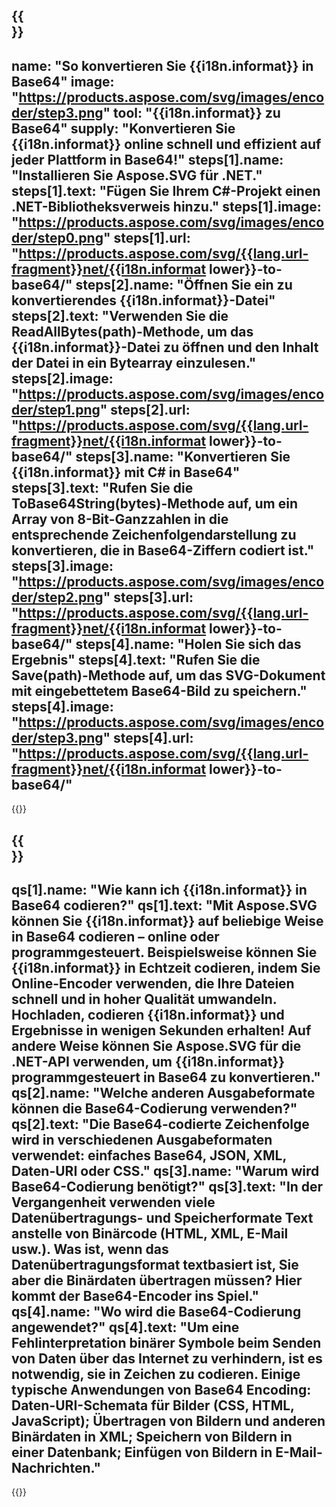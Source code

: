 ﻿---
meta: true
translation: true
deploy: false
---

{{<section howto>}}
---
name: "So konvertieren Sie {{i18n.informat}} in Base64"
image: "https://products.aspose.com/svg/images/encoder/step3.png"
tool: "{{i18n.informat}} zu Base64"
supply: "Konvertieren Sie {{i18n.informat}} online schnell und effizient auf jeder Plattform in Base64!"
steps[1].name: "Installieren Sie Aspose.SVG für .NET."
steps[1].text: "Fügen Sie Ihrem C#-Projekt einen .NET-Bibliotheksverweis hinzu."
steps[1].image: "https://products.aspose.com/svg/images/encoder/step0.png"
steps[1].url: "https://products.aspose.com/svg/{{lang.url-fragment}}net/{{i18n.informat lower}}-to-base64/"
steps[2].name: "Öffnen Sie ein zu konvertierendes {{i18n.informat}}-Datei"
steps[2].text: "Verwenden Sie die ReadAllBytes(path)-Methode, um das {{i18n.informat}}-Datei zu öffnen und den Inhalt der Datei in ein Bytearray einzulesen."
steps[2].image: "https://products.aspose.com/svg/images/encoder/step1.png"
steps[2].url: "https://products.aspose.com/svg/{{lang.url-fragment}}net/{{i18n.informat lower}}-to-base64/"
steps[3].name: "Konvertieren Sie {{i18n.informat}} mit C# in Base64"
steps[3].text: "Rufen Sie die ToBase64String(bytes)-Methode auf, um ein Array von 8-Bit-Ganzzahlen in die entsprechende Zeichenfolgendarstellung zu konvertieren, die in Base64-Ziffern codiert ist."
steps[3].image: "https://products.aspose.com/svg/images/encoder/step2.png"
steps[3].url: "https://products.aspose.com/svg/{{lang.url-fragment}}net/{{i18n.informat lower}}-to-base64/"
steps[4].name: "Holen Sie sich das Ergebnis"
steps[4].text: "Rufen Sie die Save(path)-Methode auf, um das SVG-Dokument mit eingebettetem Base64-Bild zu speichern."
steps[4].image: "https://products.aspose.com/svg/images/encoder/step3.png"
steps[4].url: "https://products.aspose.com/svg/{{lang.url-fragment}}net/{{i18n.informat lower}}-to-base64/"
---

{{<import path="/meta/schemas.md" section="howto">}}

{{<section faq>}}
---
qs[1].name: "Wie kann ich {{i18n.informat}} in Base64 codieren?"
qs[1].text: "Mit Aspose.SVG können Sie {{i18n.informat}} auf beliebige Weise in Base64 codieren – online oder programmgesteuert. Beispielsweise können Sie {{i18n.informat}} in Echtzeit codieren, indem Sie Online-Encoder verwenden, die Ihre Dateien schnell und in hoher Qualität umwandeln. Hochladen, codieren {{i18n.informat}} und Ergebnisse in wenigen Sekunden erhalten! Auf andere Weise können Sie Aspose.SVG für die .NET-API verwenden, um {{i18n.informat}} programmgesteuert in Base64 zu konvertieren."
qs[2].name: "Welche anderen Ausgabeformate können die Base64-Codierung verwenden?"
qs[2].text: "Die Base64-codierte Zeichenfolge wird in verschiedenen Ausgabeformaten verwendet: einfaches Base64, JSON, XML, Daten-URI oder CSS."
qs[3].name: "Warum wird Base64-Codierung benötigt?"
qs[3].text: "In der Vergangenheit verwenden viele Datenübertragungs- und Speicherformate Text anstelle von Binärcode (HTML, XML, E-Mail usw.). Was ist, wenn das Datenübertragungsformat textbasiert ist, Sie aber die Binärdaten übertragen müssen? Hier kommt der Base64-Encoder ins Spiel."
qs[4].name: "Wo wird die Base64-Codierung angewendet?"
qs[4].text: "Um eine Fehlinterpretation binärer Symbole beim Senden von Daten über das Internet zu verhindern, ist es notwendig, sie in Zeichen zu codieren. Einige typische Anwendungen von Base64 Encoding: Daten-URI-Schemata für Bilder (CSS, HTML, JavaScript); Übertragen von Bildern und anderen Binärdaten in XML; Speichern von Bildern in einer Datenbank; Einfügen von Bildern in E-Mail-Nachrichten."
---

{{<import path="/meta/schemas.md" section="faq">}}

